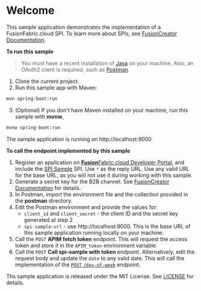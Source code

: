 # Welcome

This sample application demonstrates the implementation of a FusionFabric.cloud SPI. To learn more about SPIs, see [FusionCreator Documentation](https://developer.fusionfabric.cloud/documentation/spi-implementation). 

**To run this sample**

> You must have a recent installation of [Java](https://www.java.com/en/) on your machine. Also, an OAuth2 client is required, such as [Postman](https://www.postman.com/). 


1. Clone the current project.
2. Run this sample app with Maven:

```sh
mvn spring-boot:run
```
3. (Optional) If you don't have Maven installed on your machine, run this sample with **mvnw**, 
```sh
mvnw spring-boot:run
```
The sample application is running on http://localhost:9000

**To call the endpoint implemented by this sample**

1. Register an application on [**Fusion**Fabric.cloud Developer Portal](https://developer.fusionfabric.cloud), and include the [SPI Sample](https://developer.fusionfabric.cloud/api/spi-sample-v1-0504c686-15d4-4002-bc11-8c1791807fa4/docs) SPI. Use `*` as the reply URL. Use any valid URL for the base URL, as you will not use it during working with this sample.
2. Generate a secret key for the B2B channel. See [FusionCreator Documentation](https://developer.fusionfabric.cloud/documentation/join-my-dashboard.html#secret-key) for details.
3. In Postman, import the environment file and the collection provided in the **postman** directory.
4. Edit the Postman environment and provide the values for:
   + `client_id` and `client_secret` - the client ID and the secret key generated at step 2
   + `spi-sample-url` - use http://localhost:9000. This is the base URL of this sample application running locally on your machine.  
5. Call the `POST` **APIM fetch token** endpoint. This will request the access token and store it in the `APIM_token` environment variable.
6. Call the `POST` **Call spi-sample with token** endpoint. Alternatively, edit the request body and update the `date` to any valid date. This will call the implementation of the [`POST` `/day-of-week`](https://developer.fusionfabric.cloud/api/spi-sample-v1-0504c686-15d4-4002-bc11-8c1791807fa4/docs#operation/dayOfWeek) endpoint.  


Ths sample application is released under the MIT License. See [LICENSE](LICENSE) for details.